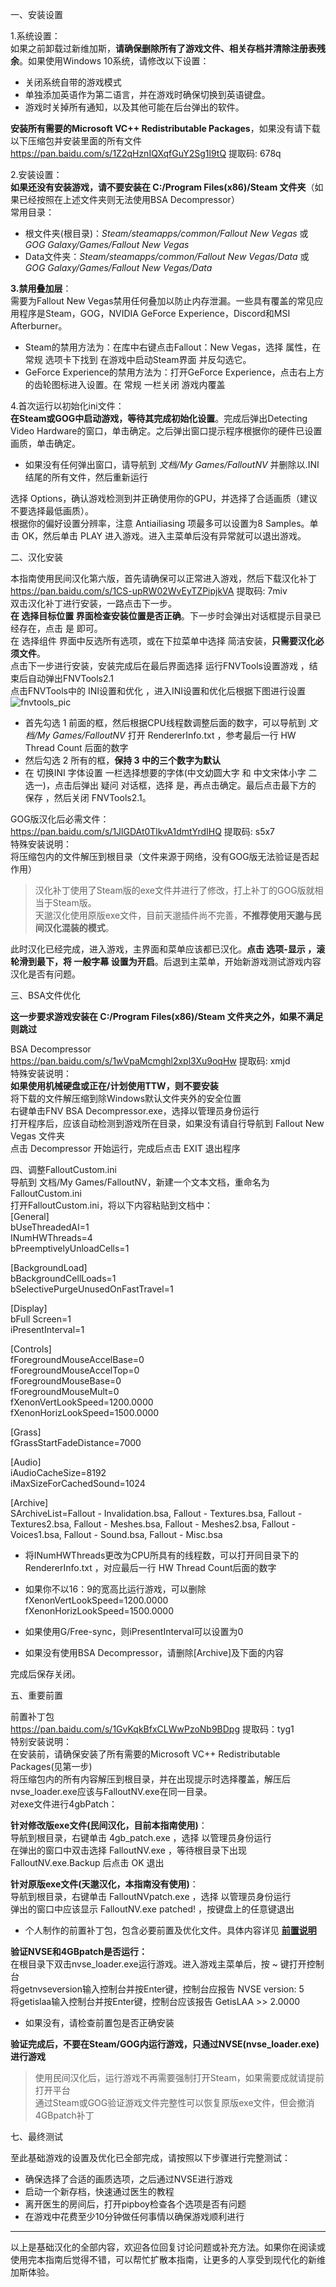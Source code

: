 <p class="has-line-data" data-line-start="0" data-line-end="1">一、安装设置</p>
<p class="has-line-data" data-line-start="2" data-line-end="4">1.系统设置：<br>
如果之前卸载过新维加斯，<strong>请确保删除所有了游戏文件、相关存档并清除注册表残余</strong>。如果使用Windows 10系统，请修改以下设置：</p>
<ul>
<li class="has-line-data" data-line-start="5" data-line-end="6">关闭系统自带的游戏模式</li>
<li class="has-line-data" data-line-start="6" data-line-end="7">单独添加英语作为第二语言，并在游戏时确保切换到英语键盘。</li>
<li class="has-line-data" data-line-start="7" data-line-end="9">游戏时关掉所有通知，以及其他可能在后台弹出的软件。</li>
</ul>
<p class="has-line-data" data-line-start="9" data-line-end="11"><strong>安装所有需要的Microsoft VC++ Redistributable Packages</strong>，如果没有请下载以下压缩包并安装里面的所有文件<br>
<a href="https://pan.baidu.com/s/1Z2qHznIQXqfGuY2Sg1l9tQ">https://pan.baidu.com/s/1Z2qHznIQXqfGuY2Sg1l9tQ</a> 提取码: 678q</p>
<p class="has-line-data" data-line-start="12" data-line-end="15">2.安装设置：<br>
<strong>如果还没有安装游戏，请不要安装在 C:/Program Files(x86)/Steam 文件夹</strong>（如果已经按照在上述文件夹则无法使用BSA Decompressor）<br>
常用目录：</p>
<ul>
<li class="has-line-data" data-line-start="16" data-line-end="17">根文件夹(根目录)：<em>Steam/steamapps/common/Fallout New Vegas</em> 或 <em>GOG Galaxy/Games/Fallout New Vegas</em></li>
<li class="has-line-data" data-line-start="17" data-line-end="19">Data文件夹：<em>Steam/steamapps/common/Fallout New Vegas/Data</em> 或 <em>GOG Galaxy/Games/Fallout New Vegas/Data</em></li>
</ul>
<p class="has-line-data" data-line-start="19" data-line-end="21"><strong>3.禁用叠加层</strong>：<br>
需要为Fallout New Vegas禁用任何叠加以防止内存泄漏。一些具有覆盖的常见应用程序是Steam，GOG，NVIDIA GeForce Experience，Discord和MSI Afterburner。</p>
<ul>
<li class="has-line-data" data-line-start="22" data-line-end="23">Steam的禁用方法为：在库中右键点击Fallout：New Vegas，选择 属性，在 常规 选项卡下找到 在游戏中启动Steam界面 并反勾选它。</li>
<li class="has-line-data" data-line-start="23" data-line-end="25">GeForce Experience的禁用方法为：打开GeForce Experience，点击右上方的齿轮图标进入设置。在 常规 一栏关闭 游戏内覆盖</li>
</ul>
<p class="has-line-data" data-line-start="25" data-line-end="27">4.首次运行以初始化ini文件：<br>
<strong>在Steam或GOG中启动游戏，等待其完成初始化设置</strong>。完成后弹出Detecting Video Hardware的窗口，单击确定。之后弹出窗口提示程序根据你的硬件已设置画质，单击确定。</p>
<ul>
<li class="has-line-data" data-line-start="28" data-line-end="30">如果没有任何弹出窗口，请导航到 <em>文档/My Games/FalloutNV</em> 并删除以.INI结尾的所有文件，然后重新运行</li>
</ul>
<p class="has-line-data" data-line-start="30" data-line-end="32">选择 Options，确认游戏检测到并正确使用你的GPU，并选择了合适画质（建议不要选择最低画质）。<br>
根据你的偏好设置分辨率，注意 Antiailiasing 项最多可以设置为8 Samples。单击 OK，然后单击 PLAY 进入游戏。进入主菜单后没有异常就可以退出游戏。</p>
<p class="has-line-data" data-line-start="33" data-line-end="34">二、汉化安装</p>
<p class="has-line-data" data-line-start="35" data-line-end="43">本指南使用民间汉化第六版，首先请确保可以正常进入游戏，然后下载汉化补丁<br>
<a href="https://pan.baidu.com/s/1CS-upRW02WvEyTZPipjkVA">https://pan.baidu.com/s/1CS-upRW02WvEyTZPipjkVA</a> 提取码: 7miv<br>
双击汉化补丁进行安装，一路点击下一步。<br>
<strong>在 选择目标位置 界面检查安装位置是否正确</strong>。下一步时会弹出对话框提示目录已经存在，点击 是 即可。<br>
在 选择组件 界面中反选所有选项，或在下拉菜单中选择 简洁安装，<strong>只需要汉化必须文件</strong>。<br>
点击下一步进行安装，安装完成后在最后界面选择 运行FNVTools设置游戏 ，结束后自动弹出FNVTools2.1<br>
点击FNVTools中的 INI设置和优化 ，进入INI设置和优化后根据下图进行设置<br>
<img src="https://s1.ax1x.com/2020/07/07/UFhJVH.jpg" alt="fnvtools_pic" title="fnvtools_pic"></p>
<ul>
<li class="has-line-data" data-line-start="43" data-line-end="44">首先勾选 1 前面的框，然后根据CPU线程数调整后面的数字，可以导航到 <em>文档/My Games/FalloutNV</em> 打开  RendererInfo.txt ，参考最后一行 HW Thread Count 后面的数字</li>
<li class="has-line-data" data-line-start="44" data-line-end="45">然后勾选 2 所有的框，<strong>保持 3 中的三个数字为默认</strong></li>
<li class="has-line-data" data-line-start="45" data-line-end="47">在 切换INI 字体设置 一栏选择想要的字体(中文幼圆大字 和 中文宋体小字 二选一)，点击后弹出 疑问 对话框，选择 是，再点击确定。最后点击最下方的 保存 ，然后关闭 FNVTools2.1。</li>
</ul>
<p class="has-line-data" data-line-start="47" data-line-end="51">GOG版汉化后必需文件：<br>
<a href="https://pan.baidu.com/s/1JlGDAt0TlkvA1dmtYrdIHQ">https://pan.baidu.com/s/1JlGDAt0TlkvA1dmtYrdIHQ</a> 提取码: s5x7<br>
特殊安装说明：<br>
将压缩包内的文件解压到根目录（文件来源于网络，没有GOG版无法验证是否起作用）</p>
<blockquote>
<p class="has-line-data" data-line-start="51" data-line-end="53">汉化补丁使用了Steam版的exe文件并进行了修改，打上补丁的GOG版就相当于Steam版。<br>
天邈汉化使用原版exe文件，目前天邈插件尚不完善，<strong>不推荐使用天邈与民间汉化混装的模式</strong>。</p>
</blockquote>
<p class="has-line-data" data-line-start="54" data-line-end="55">此时汉化已经完成，进入游戏，主界面和菜单应该都已汉化。<strong>点击 选项-显示 ，滚轮滑到最下，将 一般字幕 设置为开启</strong>。后退到主菜单，开始新游戏测试游戏内容汉化是否有问题。</p>
<p class="has-line-data" data-line-start="56" data-line-end="57">三、BSA文件优化</p>
<p class="has-line-data" data-line-start="58" data-line-end="59"><strong>这一步要求游戏安装在 C:/Program Files(x86)/Steam 文件夹之外，如果不满足则跳过</strong></p>
<p class="has-line-data" data-line-start="60" data-line-end="68">BSA Decompressor<br>
<a href="https://pan.baidu.com/s/1wVpaMcmghl2xpl3Xu9oqHw">https://pan.baidu.com/s/1wVpaMcmghl2xpl3Xu9oqHw</a> 提取码: xmjd<br>
特殊安装说明：<br>
<strong>如果使用机械硬盘或正在/计划使用TTW，则不要安装</strong><br>
将下载的文件解压缩到除Windows默认文件夹外的安全位置<br>
右键单击FNV BSA Decompressor.exe，选择以管理员身份运行<br>
打开程序后，应该自动检测到游戏所在目录，如果没有请自行导航到 Fallout New Vegas 文件夹<br>
点击 Decompressor 开始运行，完成后点击 EXIT 退出程序</p>
<p class="has-line-data" data-line-start="69" data-line-end="76">四、调整FalloutCustom.ini<br>
导航到 文档/My Games/FalloutNV，新建一个文本文档，重命名为FalloutCustom.ini<br>
打开FalloutCustom.ini，将以下内容粘贴到文档中：<br>
[General]<br>
bUseThreadedAI=1<br>
INumHWThreads=4<br>
bPreemptivelyUnloadCells=1</p>
<p class="has-line-data" data-line-start="77" data-line-end="80">[BackgroundLoad]<br>
bBackgroundCellLoads=1<br>
bSelectivePurgeUnusedOnFastTravel=1</p>
<p class="has-line-data" data-line-start="81" data-line-end="84">[Display]<br>
bFull Screen=1<br>
iPresentInterval=1</p>
<p class="has-line-data" data-line-start="85" data-line-end="92">[Controls]<br>
fForegroundMouseAccelBase=0<br>
fForegroundMouseAccelTop=0<br>
fForegroundMouseBase=0<br>
fForegroundMouseMult=0<br>
fXenonVertLookSpeed=1200.0000<br>
fXenonHorizLookSpeed=1500.0000</p>
<p class="has-line-data" data-line-start="93" data-line-end="95">[Grass]<br>
fGrassStartFadeDistance=7000</p>
<p class="has-line-data" data-line-start="96" data-line-end="99">[Audio]<br>
iAudioCacheSize=8192<br>
iMaxSizeForCachedSound=1024</p>
<p class="has-line-data" data-line-start="100" data-line-end="102">[Archive]<br>
SArchiveList=Fallout - Invalidation.bsa, Fallout - Textures.bsa, Fallout - Textures2.bsa, Fallout - Meshes.bsa, Fallout - Meshes2.bsa, Fallout - Voices1.bsa, Fallout - Sound.bsa, Fallout - Misc.bsa</p>
<ul>
<li class="has-line-data" data-line-start="103" data-line-end="104">
<p class="has-line-data" data-line-start="103" data-line-end="104">将INumHWThreads更改为CPU所具有的线程数，可以打开同目录下的RendererInfo.txt ，对应最后一行 HW Thread Count后面的数字</p>
</li>
<li class="has-line-data" data-line-start="104" data-line-end="108">
<p class="has-line-data" data-line-start="104" data-line-end="107">如果你不以16：9的宽高比运行游戏，可以删除<br>
fXenonVertLookSpeed=1200.0000<br>
fXenonHorizLookSpeed=1500.0000</p>
</li>
<li class="has-line-data" data-line-start="108" data-line-end="109">
<p class="has-line-data" data-line-start="108" data-line-end="109">如果使用G/Free-sync，则iPresentInterval可以设置为0</p>
</li>
<li class="has-line-data" data-line-start="109" data-line-end="111">
<p class="has-line-data" data-line-start="109" data-line-end="110">如果没有使用BSA Decompressor，请删除[Archive]及下面的内容</p>
</li>
</ul>
<p class="has-line-data" data-line-start="111" data-line-end="112">完成后保存关闭。</p>
<p class="has-line-data" data-line-start="113" data-line-end="114">五、重要前置</p>
<p class="has-line-data" data-line-start="115" data-line-end="121">前置补丁包<br>
<a href="https://pan.baidu.com/s/1GvKqkBfxCLWwPzoNb9BDpg">https://pan.baidu.com/s/1GvKqkBfxCLWwPzoNb9BDpg</a> 提取码：tyg1<br>
特别安装说明：<br>
在安装前，请确保安装了所有需要的Microsoft VC++ Redistributable Packages(见第一步)<br>
将压缩包内的所有内容解压到根目录，并在出现提示时选择覆盖，解压后nvse_loader.exe应该与FalloutNV.exe在同一目录。<br>
对exe文件进行4gbPatch：</p>
<p class="has-line-data" data-line-start="122" data-line-end="125"><strong>针对修改版exe文件(民间汉化，目前本指南使用)</strong>：<br>
导航到根目录，右键单击 4gb_patch.exe ，选择 以管理员身份运行<br>
在弹出的窗口中双击选择 FalloutNV.exe ，等待根目录下出现 FalloutNV.exe.Backup 后点击 OK 退出</p>
<p class="has-line-data" data-line-start="126" data-line-end="129"><strong>针对原版exe文件(天邈汉化，本指南没有使用)</strong>：<br>
导航到根目录，右键单击 FalloutNVpatch.exe ，选择 以管理员身份运行<br>
弹出的窗口中应该显示 FalloutNV.exe patched! ，按键盘上的任意键退出</p>
<ul>
<li class="has-line-data" data-line-start="130" data-line-end="132">个人制作的前置补丁包，包含必要前置及优化文件。具体内容详见 <strong><a href="https://github.com/feelbetterhua/nvguideline_cn/blob/master/mod_introduction.md" title="前置说明">前置说明</a></strong></li>
</ul>
<p class="has-line-data" data-line-start="132" data-line-end="136"><strong>验证NVSE和4GBpatch是否运行：</strong><br>
在根目录下双击nvse_loader.exe运行游戏。进入游戏主菜单后，按 ~ 键打开控制台<br>
将getnvseversion输入控制台并按Enter键，控制台应报告 NVSE version: 5<br>
将getislaa输入控制台并按Enter键，控制台应该报告 GetisLAA &gt;&gt; 2.0000</p>
<ul>
<li class="has-line-data" data-line-start="137" data-line-end="139">如果没有，请检查前置包是否正确安装</li>
</ul>
<p class="has-line-data" data-line-start="139" data-line-end="140"><strong>验证完成后，不要在Steam/GOG内运行游戏，只通过NVSE(nvse_loader.exe)进行游戏</strong></p>
<blockquote>
<p class="has-line-data" data-line-start="141" data-line-end="143">使用民间汉化后，运行游戏不再需要强制打开Steam，如果需要成就请提前打开平台<br>
通过Steam或GOG验证游戏文件完整性可以恢复原版exe文件，但会撤消4GBpatch补丁</p>
</blockquote>
<p class="has-line-data" data-line-start="144" data-line-end="145">七、最终测试</p>
<p class="has-line-data" data-line-start="146" data-line-end="147">至此基础游戏的设置及优化已全部完成，请按照以下步骤进行完整测试：</p>
<ul>
<li class="has-line-data" data-line-start="148" data-line-end="149">确保选择了合适的画质选项，之后通过NVSE进行游戏</li>
<li class="has-line-data" data-line-start="149" data-line-end="150">启动一个新存档，快速通过医生的教程</li>
<li class="has-line-data" data-line-start="150" data-line-end="151">离开医生的房间后，打开pipboy检查各个选项是否有问题</li>
<li class="has-line-data" data-line-start="151" data-line-end="153">在游戏中花费至少10分钟做任何事情以确保游戏顺利进行</li>
</ul>
<hr>
<p class="has-line-data" data-line-start="155" data-line-end="156">以上是基础汉化的全部内容，欢迎各位回复讨论问题或补充方法。如果你在阅读或使用完本指南后觉得不错，可以帮忙扩散本指南，让更多的人享受到现代化的新维加斯体验。</p>
